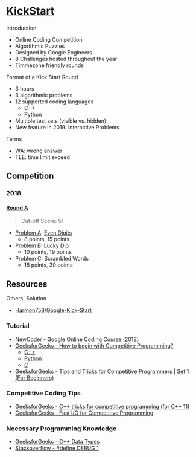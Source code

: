 # [KickStart](https://g.co/kickstart)

Introduction

* Online Coding Competition
* Algorithmic Puzzles
* Designed by Google Engineers
* 8 Challenges hosted throughout the year
* Timmezone friendly rounds

Format of a Kick Start Round

* 3 hours
* 3 algorithmic problems
* 12 supported coding languages
  * C++
  * Python
* Multiple test sets (visible vs. hidden)
* New feature in 2019: Interactive Problems

Terms

* WA: wrong answer
* TLE: time limit exceed

## Competition

### 2018

#### [Round A](https://codingcompetitions.withgoogle.com/kickstart/round/0000000000050edf)

> Cut-off Score: 51

* [Problem A](https://codingcompetitions.withgoogle.com/kickstart/round/0000000000050edf/00000000000510ed): [Even Digits](Competition/2018/A/A_EvenDigits)
  * 8 points, 15 points
* [Problem B](https://codingcompetitions.withgoogle.com/kickstart/round/0000000000050edf/0000000000050e1d): [Lucky Dip](Competition/2018/A/B_LuckyDip)
  * 10 points, 19 points
* Problem C: Scrambled Words
  * 18 points, 30 points

## Resources

Others' Solution

* [Harmon758/Google-Kick-Start](https://github.com/Harmon758/Google-Kick-Start)

### Tutorial

* [NewCoder - Google Online Coding Course (2018)](https://www.nowcoder.com/courses/cover/vod/1041)
* [GeeksforGeeks - How to begin with Competitive Programming?](https://www.geeksforgeeks.org/how-to-begin-with-competitive-programming/)
  * [C++](Template/Cpp/Example1)
  * [Python](Template/Python/Example1)
  * [C](Template/C/Example1)
* [GeeksforGeeks - Tips and Tricks for Competitive Programmers | Set 1 (For Beginners)](https://www.geeksforgeeks.org/tips-and-tricks-for-competitive-programmers-set-1-for-beginners/)

### Competitive Coding Tips

* [GeeksforGeeks - C++ tricks for competitive programming (for C++ 11)](https://www.geeksforgeeks.org/c-tricks-competitive-programming-c-11/)
* [GeeksforGeeks - Fast I/O for Competitive Programming](https://www.geeksforgeeks.org/fast-io-for-competitive-programming/)

### Necessary Programming Knowledge

* [GeeksforGeeks - C++ Data Types](https://www.geeksforgeeks.org/c-data-types/)
* [Stackoverflow - #define DEBUG 1](https://stackoverflow.com/questions/987637/define-debug-1)
